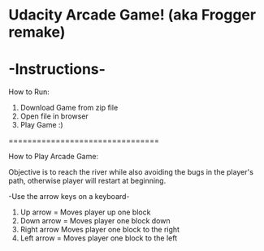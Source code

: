 Udacity Arcade Game! (aka Frogger remake)
=========================================
-Instructions-
==============

How to Run:
1. Download Game from zip file
2. Open file in browser
3. Play Game :)

================================

How to Play Arcade Game:

Objective is to reach the river while also avoiding the bugs in the player's path,
otherwise player will restart at beginning.

-Use the arrow keys on a keyboard-
1. Up arrow = Moves player up one block
2. Down arrow = Moves player one block down
3. Right arrow Moves player one block to the right
4. Left arrow = Moves player one block to the left
